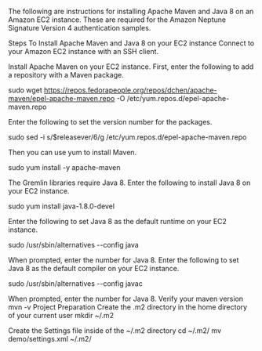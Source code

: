 The following are instructions for installing Apache Maven and Java 8 on an Amazon EC2 instance. These are required for the Amazon Neptune Signature Version 4 authentication samples.

Steps To Install Apache Maven and Java 8 on your EC2 instance
Connect to your Amazon EC2 instance with an SSH client.

Install Apache Maven on your EC2 instance. First, enter the following to add a repository with a Maven package.

sudo wget https://repos.fedorapeople.org/repos/dchen/apache-maven/epel-apache-maven.repo -O /etc/yum.repos.d/epel-apache-maven.repo

Enter the following to set the version number for the packages.

sudo sed -i s/\$releasever/6/g /etc/yum.repos.d/epel-apache-maven.repo

Then you can use yum to install Maven.

sudo yum install -y apache-maven

The Gremlin libraries require Java 8. Enter the following to install Java 8 on your EC2 instance.

sudo yum install java-1.8.0-devel

Enter the following to set Java 8 as the default runtime on your EC2 instance.

sudo /usr/sbin/alternatives --config java

When prompted, enter the number for Java 8.
Enter the following to set Java 8 as the default compiler on your EC2 instance.

sudo /usr/sbin/alternatives --config javac

When prompted, enter the number for Java 8.
Verify your maven version mvn -v
Project Preparation
Create the .m2 directory in the home directory of your current user mkdir ~/.m2

Create the Settings file inside of the ~/.m2 directory cd ~/.m2/ mv demo/settings.xml ~/.m2/

